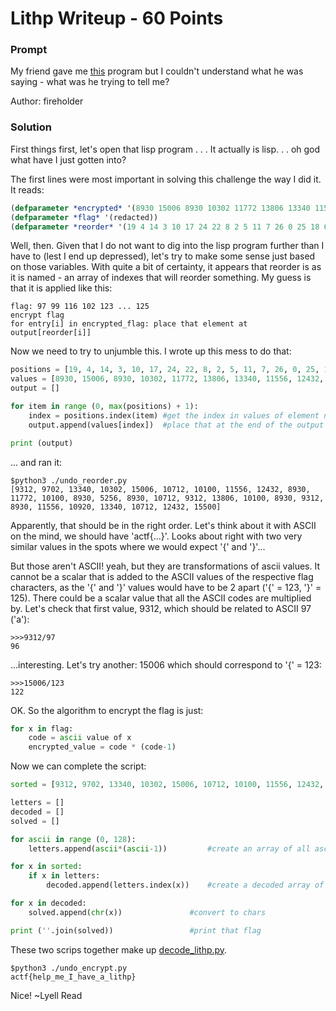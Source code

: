 # Lithp Writeup - 60 Points

### Prompt 

My friend gave me [this](https://github.com/lyellread/ctf-writeups/blob/master/angstromctf/lithp-60/lithp.lisp) program but I couldn't understand what he was saying - what was he trying to tell me?

Author: fireholder

### Solution

First things first, let's open that lisp program . . . It actually is lisp. . . oh god what have I just gotten into?

The first lines were most important in solving this challenge the way I did it. It reads:
```lisp
(defparameter *encrypted* '(8930 15006 8930 10302 11772 13806 13340 11556 12432 13340 10712 10100 11556 12432 9312 10712 10100 10100 8930 10920 8930 5256 9312 9702 8930 10712 15500 9312))
(defparameter *flag* '(redacted))
(defparameter *reorder* '(19 4 14 3 10 17 24 22 8 2 5 11 7 26 0 25 18 6 21 23 9 13 16 1 12 15 27 20))
```	
Well, then. Given that I do not want to dig into the lisp program further than I have to (lest I end up depressed), let's try to make some sense just based on those variables. With quite a bit of certainty, it appears that reorder is as it is named - an array of indexes that will reorder something. My guess is that it is applied like this:
```
flag: 97 99 116 102 123 ... 125
encrypt flag
for entry[i] in encrypted_flag: place that element at output[reorder[i]]
```	
Now we need to try to unjumble this. I wrote up this mess to do that:
```python
positions = [19, 4, 14, 3, 10, 17, 24, 22, 8, 2, 5, 11, 7, 26, 0, 25, 18, 6, 21, 23, 9, 13, 16, 1, 12, 15, 27, 20]
values = [8930, 15006, 8930, 10302, 11772, 13806, 13340, 11556, 12432, 13340, 10712, 10100, 11556, 12432, 9312, 10712, 10100, 10100, 8930, 10920, 8930, 5256, 9312, 9702, 8930, 10712, 15500, 9312]
output = []

for item in range (0, max(positions) + 1):
	index = positions.index(item) #get the index in values of element number item
	output.append(values[index])  #place that at the end of the output list 

print (output)
```
... and ran it:
```
$python3 ./undo_reorder.py
[9312, 9702, 13340, 10302, 15006, 10712, 10100, 11556, 12432, 8930, 11772, 10100, 8930, 5256, 8930, 10712, 9312, 13806, 10100, 8930, 9312, 8930, 11556, 10920, 13340, 10712, 12432, 15500]
```
Apparently, that should be in the right order. Let's think about it with ASCII on the mind, we should have 'actf{...}'. Looks about right with two very similar values in the spots where we would expect '{' and '}'...

But those aren't ASCII! yeah, but they are transformations of ascii values. It cannot be a scalar that is added to the ASCII values of the respective flag characters, as the '{' and '}' values would have to be 2 apart ('{' = 123, '}' = 125). There could be a scalar value that all the ASCII codes are multiplied by. Let's check that first value, 9312, which should be related to ASCII 97 ('a'):
```
>>>9312/97
96
```	
...interesting. Let's try another: 15006 which should correspond to '{' = 123:
```
>>>15006/123
122
```	
OK. So the algorithm to encrypt the flag is just:
```python
for x in flag: 
	code = ascii value of x
	encrypted_value = code * (code-1)
```	
Now we can complete the script:
```python
sorted = [9312, 9702, 13340, 10302, 15006, 10712, 10100, 11556, 12432, 8930, 11772, 10100, 8930, 5256, 8930, 10712, 9312, 13806, 10100, 8930, 9312, 8930, 11556, 10920, 13340, 10712, 12432, 15500]

letters = []
decoded = []
solved = []

for ascii in range (0, 128):
	letters.append(ascii*(ascii-1))			#create an array of all ascii values such that the index is the original value, and the value at that index is the encoded value.

for x in sorted:
	if x in letters:
		decoded.append(letters.index(x))	#create a decoded array of values

for x in decoded:
	solved.append(chr(x))				#convert to chars

print (''.join(solved))					#print that flag
```	
These two scrips together make up [decode_lithp.py](https://github.com/lyellread/ctf-writeups/blob/master/angstromctf/lithp-60/decode_lithp.py).
```
$python3 ./undo_encrypt.py
actf{help_me_I_have_a_lithp}
```
Nice!
~Lyell Read